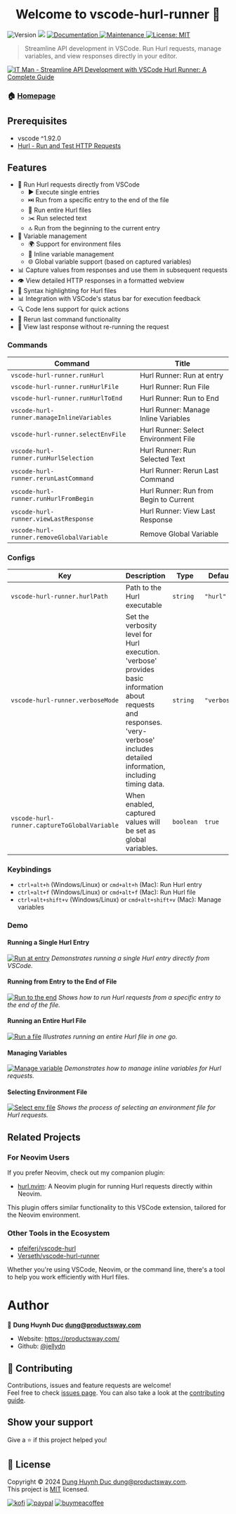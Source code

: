 <h1 align="center">Welcome to vscode-hurl-runner 👋</h1>
<p>
  <img alt="Version" src="https://img.shields.io/badge/version-0.1.2-blue.svg?cacheSeconds=2592000" />
  <img src="https://img.shields.io/badge/vscode-%5E1.92.0-blue.svg" />
  <a href="https://github.com/jellydn/vscode-hurl-runner#readme" target="_blank">
    <img alt="Documentation" src="https://img.shields.io/badge/documentation-yes-brightgreen.svg" />
  </a>
  <a href="https://github.com/jellydn/vscode-hurl-runner/graphs/commit-activity" target="_blank">
    <img alt="Maintenance" src="https://img.shields.io/badge/Maintained%3F-yes-green.svg" />
  </a>
  <a href="https://github.com/jellydn/vscode-hurl-runner/blob/main/LICENSE.md" target="_blank">
    <img alt="License: MIT" src="https://img.shields.io/github/license/jellydn/vscode-hurl-runner" />
  </a>
</p>

> Streamline API development in VSCode. Run Hurl requests, manage variables, and view responses directly in your editor.

[![IT Man - Streamline API Development with VSCode Hurl Runner: A Complete Guide](https://i.ytimg.com/vi/fbDu7fusFsw/hqdefault.jpg)](https://www.youtube.com/watch?v=fbDu7fusFsw)

### 🏠 [Homepage](https://github.com/jellydn/vscode-hurl-runner#readme)

## Prerequisites

- vscode ^1.92.0
- [Hurl - Run and Test HTTP Requests](https://hurl.dev/)

## Features

- 🚀 Run Hurl requests directly from VSCode
  - ▶️ Execute single entries
  - ⏭️ Run from a specific entry to the end of the file
  - 📁 Run entire Hurl files
  - ✂️ Run selected text
  - 🔝 Run from the beginning to the current entry
- 🔧 Variable management
  - 🌍 Support for environment files
  - 📝 Inline variable management
  - 🌐 Global variable support (based on captured variables)
- 📊 Capture values from responses and use them in subsequent requests
- 👁️ View detailed HTTP responses in a formatted webview
- 🎨 Syntax highlighting for Hurl files
- 📊 Integration with VSCode's status bar for execution feedback
- 🔍 Code lens support for quick actions
- 🔁 Rerun last command functionality
- 📜 View last response without re-running the request

### Commands

<!-- commands -->

| Command                                    | Title                                  |
| ------------------------------------------ | -------------------------------------- |
| `vscode-hurl-runner.runHurl`               | Hurl Runner: Run at entry              |
| `vscode-hurl-runner.runHurlFile`           | Hurl Runner: Run File                  |
| `vscode-hurl-runner.runHurlToEnd`          | Hurl Runner: Run to End                |
| `vscode-hurl-runner.manageInlineVariables` | Hurl Runner: Manage Inline Variables   |
| `vscode-hurl-runner.selectEnvFile`         | Hurl Runner: Select Environment File   |
| `vscode-hurl-runner.runHurlSelection`      | Hurl Runner: Run Selected Text         |
| `vscode-hurl-runner.rerunLastCommand`      | Hurl Runner: Rerun Last Command        |
| `vscode-hurl-runner.runHurlFromBegin`      | Hurl Runner: Run from Begin to Current |
| `vscode-hurl-runner.viewLastResponse`      | Hurl Runner: View Last Response        |
| `vscode-hurl-runner.removeGlobalVariable`  | Remove Global Variable                 |

<!-- commands -->

### Configs

<!-- configs -->

| Key                                          | Description                                                                                                                                                                         | Type      | Default     |
| -------------------------------------------- | ----------------------------------------------------------------------------------------------------------------------------------------------------------------------------------- | --------- | ----------- |
| `vscode-hurl-runner.hurlPath`                | Path to the Hurl executable                                                                                                                                                         | `string`  | `"hurl"`    |
| `vscode-hurl-runner.verboseMode`             | Set the verbosity level for Hurl execution. 'verbose' provides basic information about requests and responses. 'very-verbose' includes detailed information, including timing data. | `string`  | `"verbose"` |
| `vscode-hurl-runner.captureToGlobalVariable` | When enabled, captured values will be set as global variables.                                                                                                                      | `boolean` | `true`      |

<!-- configs -->

### Keybindings

- `ctrl+alt+h` (Windows/Linux) or `cmd+alt+h` (Mac): Run Hurl entry
- `ctrl+alt+f` (Windows/Linux) or `cmd+alt+f` (Mac): Run Hurl file
- `ctrl+alt+shift+v` (Windows/Linux) or `cmd+alt+shift+v` (Mac): Manage variables

### Demo

#### Running a Single Hurl Entry

[![Run at entry](https://i.gyazo.com/cbad7080f4c93697439d54301faf2da2.gif)](https://gyazo.com/cbad7080f4c93697439d54301faf2da2)
_Demonstrates running a single Hurl entry directly from VSCode._

#### Running from Entry to the End of File

[![Run to the end](https://i.gyazo.com/329844ae8a37e6d24a529e9d29edc146.gif)](https://gyazo.com/329844ae8a37e6d24a529e9d29edc146)
_Shows how to run Hurl requests from a specific entry to the end of the file._

#### Running an Entire Hurl File

[![Run a file](https://i.gyazo.com/5228daf93d1d18be73d90ca6a9eda5ef.gif)](https://gyazo.com/5228daf93d1d18be73d90ca6a9eda5ef)
_Illustrates running an entire Hurl file in one go._

#### Managing Variables

[![Manage variable](https://i.gyazo.com/1e8be3690eefef9c408277912561cf6f.gif)](https://gyazo.com/1e8be3690eefef9c408277912561cf6f)
_Demonstrates how to manage inline variables for Hurl requests._

#### Selecting Environment File

[![Select env file](https://i.gyazo.com/83ca9f1514cb3c91a7b6305740c7957f.gif)](https://gyazo.com/83ca9f1514cb3c91a7b6305740c7957f)
_Shows the process of selecting an environment file for Hurl requests._

## Related Projects

### For Neovim Users

If you prefer Neovim, check out my companion plugin:

- [hurl.nvim](https://github.com/jellydn/hurl.nvim): A Neovim plugin for running Hurl requests directly within Neovim.

This plugin offers similar functionality to this VSCode extension, tailored for the Neovim environment.

### Other Tools in the Ecosystem

- [pfeiferj/vscode-hurl](https://github.com/pfeiferj/vscode-hurl)
- [Verseth/vscode-hurl-runner](https://github.com/Verseth/vscode-hurl-runner)

Whether you're using VSCode, Neovim, or the command line, there's a tool to help you work efficiently with Hurl files.

# Author

👤 **Dung Huynh Duc <dung@productsway.com>**

- Website: https://productsway.com/
- Github: [@jellydn](https://github.com/jellydn)

## 🤝 Contributing

Contributions, issues and feature requests are welcome!<br />Feel free to check [issues page](https://github.com/jellydn/vscode-hurl-runner/issues). You can also take a look at the [contributing guide](https://github.com/jellydn/vscode-hurl-runner/blob/master/CONTRIBUTING.md).

## Show your support

Give a ⭐️ if this project helped you!

## 📝 License

Copyright © 2024 [Dung Huynh Duc <dung@productsway.com>](https://github.com/jellydn).<br />
This project is [MIT](https://github.com/jellydn/vscode-hurl-runner/blob/master/LICENSE) licensed.

[![kofi](https://img.shields.io/badge/Ko--fi-F16061?style=for-the-badge&logo=ko-fi&logoColor=white)](https://ko-fi.com/dunghd)
[![paypal](https://img.shields.io/badge/PayPal-00457C?style=for-the-badge&logo=paypal&logoColor=white)](https://paypal.me/dunghd)
[![buymeacoffee](https://img.shields.io/badge/Buy_Me_A_Coffee-FFDD00?style=for-the-badge&logo=buy-me-a-coffee&logoColor=black)](https://www.buymeacoffee.com/dunghd)
